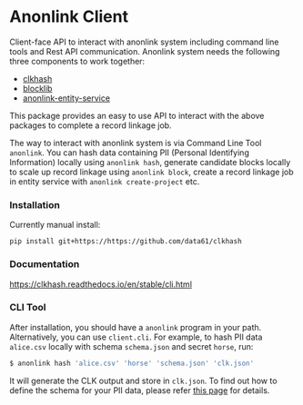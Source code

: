 
# Anonlink Client

Client-face API to interact with anonlink system including command line tools and Rest API communication.
Anonlink system needs the following three components to work together:

* <a href='https://github.com/data61/clkhash'>clkhash</a>
* <a href='https://github.com/data61/blocklib'>blocklib</a>
* <a href='https://github.com/data61/anonlink-entity-service'>anonlink-entity-service</a>

This package provides an easy to use API to interact with the above packages to complete a record linkage job.

The way to interact with anonlink system is via Command Line Tool `anonlink`. You can hash data containing PII (Personal
 Identifying Information) locally using `anonlink hash`, generate candidate blocks locally to scale up record linkage 
 using `anonlink block`, create a record linkage job in entity service with `anonlink create-project` etc.

### Installation
Currently manual install:

```python3
pip install git+https://https://github.com/data61/clkhash
```

### Documentation
https://clkhash.readthedocs.io/en/stable/cli.html


### CLI Tool
After installation, you should have a `anonlink` program in your path. Alternatively, you can use `client.cli`. For
example, to hash PII data  `alice.csv` locally with schema `schema.json` and secret `horse`, run:
```bash
$ anonlink hash 'alice.csv' 'horse' 'schema.json' 'clk.json'
```

It will generate the CLK output and store in `clk.json`. To find out how to define the schema
for your PII data, please refer <a href='https://clkhash.readthedocs.io/en/stable/schema.html'>this page</a> for 
details.

